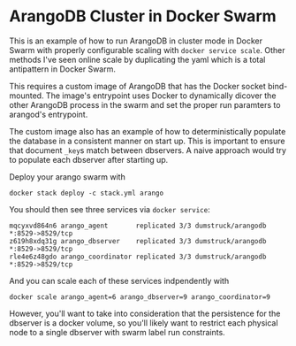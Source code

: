 
# ArangoDB Cluster in Docker Swarm

This is an example of how to run ArangoDB in cluster mode in Docker Swarm with
properly configurable scaling with `docker service scale`. Other methods I've
seen online scale by duplicating the yaml which is a total antipattern in
Docker Swarm.

This requires a custom image of ArangoDB that has the Docker socket bind-mounted. The image's
entrypoint uses Docker to dynamically dicover the other ArangoDB process in the swarm and set the
proper run paramters to arangod's entrypoint.

The custom image also has an example of how to
deterministically populate the database in a consistent manner
on start up. This is important to ensure that document `_key`s match
between dbservers. A naive approach would try to populate each
dbserver after starting up.


Deploy your arango swarm with

```
docker stack deploy -c stack.yml arango
```

You should then see three services via `docker service`:

```
mqcyxvd864n6 arango_agent       replicated 3/3 dumstruck/arangodb *:8529->8529/tcp
z619h8xdq31g arango_dbserver    replicated 3/3 dumstruck/arangodb *:8529->8529/tcp
rle4e6z48gdo arango_coordinator replicated 3/3 dumstruck/arangodb *:8529->8529/tcp
```

And you can scale each of these services indpendently with 

```
docker scale arango_agent=6 arango_dbserver=9 arango_coordinator=9
```

However, you'll want to take into consideration that the persistence for the dbserver
is a docker volume, so you'll likely want to restrict each physical node to a single dbserver
with swarm label run constraints. 
